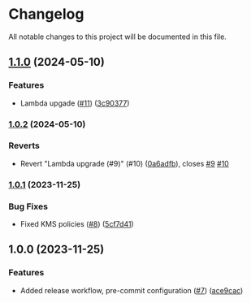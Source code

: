# Changelog

All notable changes to this project will be documented in this file.

## [1.1.0](https://github.com/requix/aws-telegram-ai-module/compare/v1.0.2...v1.1.0) (2024-05-10)


### Features

* Lambda upgade ([#11](https://github.com/requix/aws-telegram-ai-module/issues/11)) ([3c90377](https://github.com/requix/aws-telegram-ai-module/commit/3c903776c0fa88a4b9ec1fb5007802b20d22ffa0))

### [1.0.2](https://github.com/requix/aws-telegram-ai-module/compare/v1.0.1...v1.0.2) (2024-05-10)


### Reverts

* Revert "Lambda upgrade (#9)" (#10) ([0a6adfb](https://github.com/requix/aws-telegram-ai-module/commit/0a6adfb8aaf894795e2c2525c07923f9bcebc6b9)), closes [#9](https://github.com/requix/aws-telegram-ai-module/issues/9) [#10](https://github.com/requix/aws-telegram-ai-module/issues/10)

### [1.0.1](https://github.com/requix/aws-telegram-ai-module/compare/v1.0.0...v1.0.1) (2023-11-25)


### Bug Fixes

* Fixed KMS policies ([#8](https://github.com/requix/aws-telegram-ai-module/issues/8)) ([5cf7d41](https://github.com/requix/aws-telegram-ai-module/commit/5cf7d41e485484aaf1672a4ecd8e4efb6bde0d40))

## 1.0.0 (2023-11-25)


### Features

* Added release workflow, pre-commit configuration ([#7](https://github.com/requix/aws-telegram-ai-module/issues/7)) ([ace9cac](https://github.com/requix/aws-telegram-ai-module/commit/ace9cac13e4b14aaf663d2659826c3aebdd4d249))
